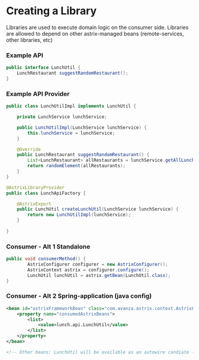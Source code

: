 # Creating a Library
Libraries are used to execute domain logic on the consumer side. Libraries are allowed to depend on other astrix-managed beans (remote-services, other libraries, etc)

### Example API
```java
public interface LunchUtil {
	LunchRestaurant suggestRandomRestaurant();
}
``` 

### Example API Provider
```java
public class LunchUtilImpl implements LunchUtil {

	private LunchService lunchService;

	public LunchUtilImpl(LunchService lunchService) {
		this.lunchService = lunchService;
	}

	@Override
	public LunchRestaurant suggestRandomRestaurant() {
		List<LunchRestaurant> allRestaurants = lunchService.getAllLunchRestaurants();
		return randomElement(allRestaurants);
	}
}
``` 

```java
@AstrixLibraryProvider
public class LunchApiFactory {

	@AstrixExport
	public LunchUtil createLunchUtil(LunchService lunchService) {
		return new LunchUtilImpl(lunchService);
	}
	
}
``` 



### Consumer - Alt 1 Standalone
```java
public void consumerMethod() {
		AstrixConfigurer configurer = new AstrixConfigurer();
		AstrixContext astrix = configurer.configure();
		LunchUtil lunchUtil = astrix.getBean(LunchUtil.class);
}
``` 

### Consumer - Alt 2 Spring-application (java config)
```xml
<bean id="astrixFrameworkBean" class="com.avanza.astrix.context.AstrixFrameworkBean">
	<property name="consumedAstrixBeans">
		<list>
			<value>lunch.api.LunchUtil</value>
		</list>
	</property>
</bean>

<!-- Other beans: LunchUtil will be available as an autowire candiate -->
``` 


